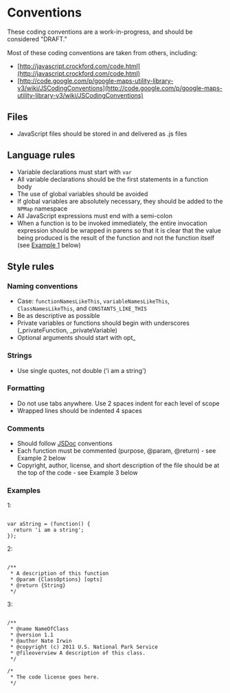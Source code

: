 <h1 class="page-title">Conventions</h1>

<div class="alert-box" style="margin-bottom:15px;">
    These coding conventions are a work-in-progress, and should be considered "DRAFT."
</div>

Most of these coding conventions are taken from others, including:

- [http://javascript.crockford.com/code.html](http://javascript.crockford.com/code.html)
- [http://code.google.com/p/google-maps-utility-library-v3/wiki/JSCodingConventions](http://code.google.com/p/google-maps-utility-library-v3/wiki/JSCodingConventions)

## Files

- JavaScript files should be stored in and delivered as .js files

## Language rules

- Variable declarations must start with <code>var</code>
- All variable declarations should be the first statements in a function body
- The use of global variables should be avoided
- If global variables are absolutely necessary, they should be added to the <code>NPMap</code> namespace
- All JavaScript expressions must end with a semi-colon
- When a function is to be invoked immediately, the entire invocation expression should be wrapped in parens so that it is clear that the value being produced is the result of the function and not the function itself (see [Example 1](#example-one) below)

## Style rules

### Naming conventions

<ul>
  <li>
    Case: <code>functionNamesLikeThis</code>, <code>variableNamesLikeThis</code>, <code>ClassNamesLikeThis</code>, and <code>CONSTANTS_LIKE_THIS</code>
  </li>
  <li>
    Be as descriptive as possible
  </li>
  <li>
    Private variables or functions should begin with underscores (_privateFunction, _privateVariable)
  </li>
  <li>
    Optional arguments should start with opt_
  </li>
</ul>

### Strings

- Use single quotes, not double ('i am a string')

### Formatting

- Do not use tabs anywhere. Use 2 spaces indent for each level of scope
- Wrapped lines should be indented 4 spaces

### Comments

- Should follow [JSDoc](http://code.google.com/p/jsdoc-toolkit/w/list) conventions
- Each function must be commented (purpose, @param, @return) - see Example 2 below
- Copyright, author, license, and short description of the file should be at the top of the code - see Example 3 below

### Examples

<span id="example-one">1</span>:
<pre><code>
var aString = (function() {
  return 'i am a string';  
});
</code></pre>

2:
<pre><code>
/**
 * A description of this function
 * @param {ClassOptions} [opts]
 * @return {String}
 */
</code></pre>

3:
<pre><code>
/**
 * @name NameOfClass
 * @version 1.1
 * @author Nate Irwin
 * @copyright (c) 2011 U.S. National Park Service
 * @fileoverview A description of this class.
 */

/*
 * The code license goes here.
 */
</code></pre>